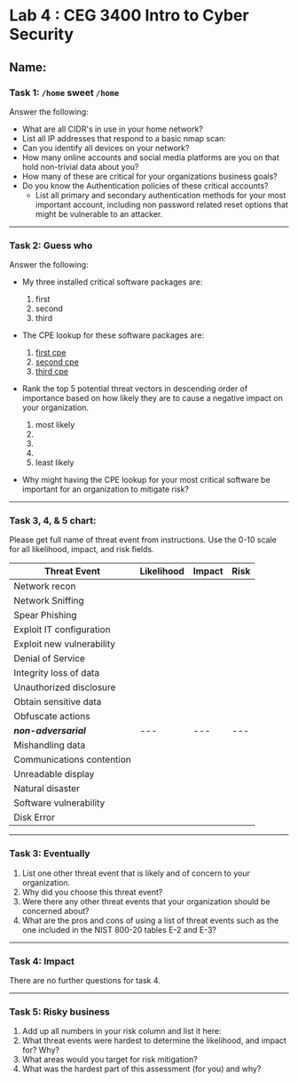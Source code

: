 # Lab 4 : CEG 3400 Intro to Cyber Security

## Name:

### Task 1: `/home` sweet `/home`

Answer the following:

* What are all CIDR's in use in your home network?
* List all IP addresses that respond to a basic nmap scan: 
* Can you identify all devices on your network?
* How many online accounts and social media platforms are you on
  that hold non-trivial data about you?
* How many of these are critical for your organizations business goals?
* Do you know the Authentication policies of these critical accounts?
  * List all primary and secondary authentication methods for your most 
    important account, including non password related  reset options 
    that might be vulnerable to an attacker. 

---

### Task 2: Guess who

Answer the following:

* My three installed critical software packages are:
  1. first
  2. second
  3. third

* The CPE lookup for these software packages are:
  1. [first cpe](www.first.com)
  2. [second cpe](second.com) 
  3. [third cpe](thrid.com)

* Rank the top 5 potential threat vectors in descending order of importance
  based on how likely they are to cause a negative impact on your organization.
  1. most likely
  2. 
  3. 
  4. 
  5. least likely

* Why might having the CPE lookup for your most critical software be important
  for an organization to mitigate risk?

---

### Task 3, 4, & 5 chart:

Please get full name of threat event from instructions.  Use the 0-10 scale 
for all likelihood, impact, and risk fields.

| **Threat Event**        | **Likelihood** | **Impact** | **Risk** |
| ---                     | ---            | ---        | ---      |
| Network recon           |                |            |          |
| Network Sniffing        |                |            |          |
| Spear Phishing          |                |            |          |
| Exploit IT configuration|                |            |          |
| Exploit new vulnerability|                |            |          |
| Denial of Service       |                |            |          |
| Integrity loss of data  |                |            |          |
| Unauthorized disclosure |                |            |          |
| Obtain sensitive data   |                |            |          |
| Obfuscate actions       |                |            |          |
| ***non-adversarial***   | ---            | ---        | ---      |
| Mishandling data        |                |            |          |
| Communications contention|                |            |          |
| Unreadable display      |                |            |          |
| Natural disaster        |                |            |          |
| Software vulnerability  |                |            |          |
| Disk Error              |                |            |          |

---

### Task 3: Eventually

1. List one other threat event that is likely and of concern to your organization.
2. Why did you choose this threat event?
3. Were there any other threat events that your organization should be concerned about?  
4. What are the pros and cons of using a list of threat events such as the one included
   in the NIST 800-20 tables E-2 and E-3?

---

### Task 4: Impact

There are no further questions for task 4.

---

### Task 5: Risky business

1. Add up all numbers in your risk column and list it here:
2. What threat events were hardest to determine the likelihood, and impact for? Why?
3. What areas would you target for risk mitigation?
4. What was the hardest part of this assessment (for you) and why?



